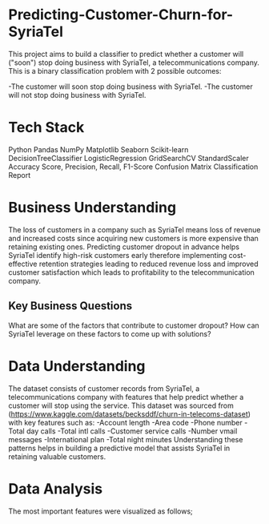 # Predicting-Customer-Churn-for-SyriaTel
This project aims to build a classifier to predict whether a customer will ("soon") stop doing business with SyriaTel, a telecommunications company. This is a binary classification problem with 2 possible outcomes:

-The customer will soon stop doing business with SyriaTel.
-The customer will not stop doing business with SyriaTel.

# Tech Stack
Python
Pandas
NumPy
Matplotlib
Seaborn
Scikit-learn 
DecisionTreeClassifier
LogisticRegression
GridSearchCV 
StandardScaler
Accuracy Score, Precision, Recall, F1-Score
Confusion Matrix
Classification Report

# Business Understanding
The loss of customers in a company such as SyriaTel means loss of revenue and increased costs since acquiring new customers is more expensive than retaining existing ones. Predicting customer dropout in advance helps SyriaTel identify high-risk customers early therefore implementing cost-effective retention strategies leading to reduced revenue loss and improved customer satisfaction which leads to profitability to the telecommunication company.

## Key Business Questions
What are some of the factors that contribute to customer dropout?
How can SyriaTel leverage on these factors to come up with solutions?

# Data Understanding
The dataset consists of customer records from SyriaTel, a telecommunications company with features that help predict whether a customer will stop using the service.
This dataset was sourced from (https://www.kaggle.com/datasets/becksddf/churn-in-telecoms-dataset) with key features such as:
-Account length
-Area code
-Phone number
-Total day calls
-Total intl calls
-Customer service calls
-Number vmail messages
-International plan
-Total night minutes
Understanding these patterns helps in building a predictive model that assists SyriaTel in retaining valuable customers.

# Data Analysis
The most important features were visualized as follows;
